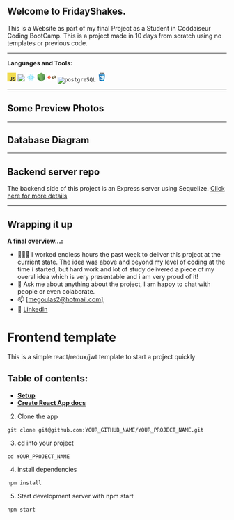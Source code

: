 ## Welcome to FridayShakes.

This is a Website as part of my final Project as a Student in Coddaiseur Coding BootCamp.
This is a project made in 10 days from scratch using no templates or previous code.

---

**Languages and Tools:**

<code><img height="20" src="https://raw.githubusercontent.com/github/explore/80688e429a7d4ef2fca1e82350fe8e3517d3494d/topics/javascript/javascript.png"></code>
<code><img height="20" src="https://seeklogo.com/images/R/redux-logo-9CA6836C12-seeklogo.com.png"></code>
<code><img height="20" src="https://raw.githubusercontent.com/github/explore/80688e429a7d4ef2fca1e82350fe8e3517d3494d/topics/react/react.png"></code>
<code><img height="20" src="https://raw.githubusercontent.com/github/explore/80688e429a7d4ef2fca1e82350fe8e3517d3494d/topics/nodejs/nodejs.png"></code>
<code><img height="20" src="https://raw.githubusercontent.com/github/explore/80688e429a7d4ef2fca1e82350fe8e3517d3494d/topics/git/git.png"></code>
<code><img height='20' title='postgreSQL' src='https://user-images.githubusercontent.com/31222514/155521312-96e008ba-1d5e-409f-aaec-ca229ca275c6.jpeg'></code>
<code><img height='20' title= 'CSS3' src='https://raw.githubusercontent.com/github/explore/80688e429a7d4ef2fca1e82350fe8e3517d3494d/topics/css/css.png'></code>

---

## Some Preview Photos

---

## Database Diagram


---

## Backend server repo

The backend side of this project is an Express server using Sequelize. [Click here for more details]()

---

## Wrapping it up

**A final overview...:**

- 👨🏽‍💻 I worked endless hours the past week to deliver this project at the currient state. The idea was above and beyond my level of coding at the time i started, but hard work and lot of study delivered a piece of my overal idea which is very presentable and i am very proud of it!
- 💬 Ask me about anything about the project, I am happy to chat with people or even colaborate.
- 📫 [megoulas2@hotmail.com];
- 📝 [LinkedIn](https://www.linkedin.com/in/giannis-megoulas-aa76b266/)





# Frontend template

This is a simple react/redux/jwt template to start a project quickly

## Table of contents:

- **[Setup](#setup-how-to-use-this-template)**
- **[Create React App docs](#cra-docs)**


2. Clone the app

```
git clone git@github.com:YOUR_GITHUB_NAME/YOUR_PROJECT_NAME.git
```

3. cd into your project

```
cd YOUR_PROJECT_NAME
```

4. install dependencies

```
npm install
```

5. Start development server with npm start

```
npm start
```
